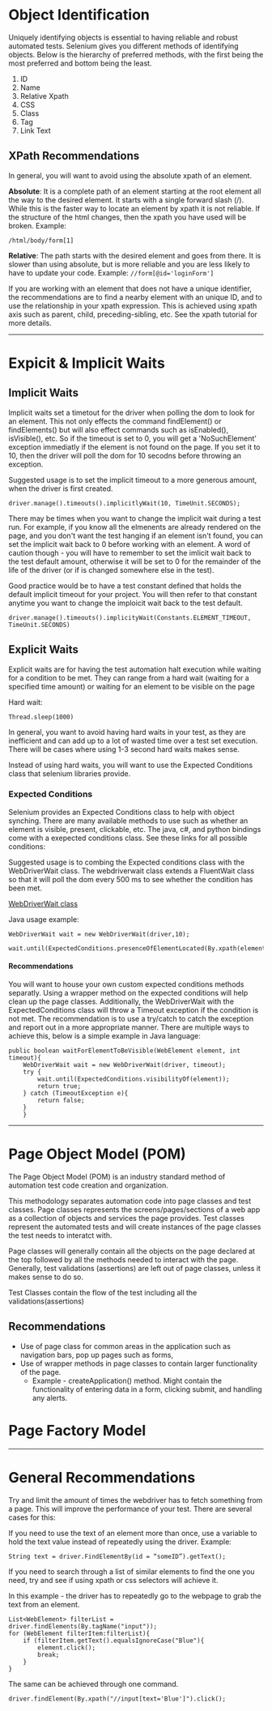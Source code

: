 # Object Identification #
Uniquely identifying objects is essential to having reliable and robust automated tests.  Selenium gives you different methods of identifying objects.  Below is the hierarchy of preferred methods, with the first being the most preferred and bottom being the least.  

 1. ID
 2. Name
 3. Relative Xpath
 4. CSS
 5. Class
 6. Tag
 7. Link Text
 
## XPath Recommendations ##
 
In general, you will want to avoid using the absolute xpath of an element.
 
**Absolute**: It is a complete path of an element starting at the root element all the way to the desired element.  It starts with a single forward slash (/).  While this is the faster way to locate an element by xpath it is not reliable.  If the structure of the html changes, then the xpath you have used will be broken.  Example:

```/html/body/form[1]```

**Relative**: The path starts with the desired element and goes from there.  It is slower than using absolute, but is more reliable and you are less likely to have to update your code.  Example:
```//form[@id='loginForm']```

If you are working with an element that does not have a unique identifier, the recommendations are to find a nearby element with an unique ID, and to use the relationship in your xpath expression.  This is achieved using xpath axis such as parent, child, preceding-sibling, etc.  See the xpath tutorial for more details.  

----------

# Expicit & Implicit Waits #

## Implicit Waits ##

Implicit waits set a timetout for the driver when polling the dom to look for an element. This not only effects the command findElement() or findElements() but will also effect commands such as isEnabled(), isVisible(), etc.  So if the timeout is set to 0, you will get a 'NoSuchElement' exception immediatly if the element is not found on the page.  If you set it to 10, then the driver will poll the dom for 10 secodns before throwing an exception.  

Suggested usage is to set the implicit timeout to a more generous amount, when the driver is first created.  

```
driver.manage().timeouts().implicitlyWait(10, TimeUnit.SECONDS);
```

There may be times when you want to change the implicit wait during a test run.  For example, if you know all the elmenents are already rendered on the page, and you don't want the test hanging if an element isn't found, you can set the implicit wait back to 0 before working with an element.  A word of caution though - you will have to remember to set the imlicit wait back to the test default amount, otherwise it will be set to 0 for the remainder of the life of the driver (or if is changed somewhere else in the test).  

Good practice would be to have a test constant defined that holds the default implicit timeout for your project.  You will then refer to that constant anytime you want to change the imploicit wait back to the test default.  

```
driver.manage().timeouts().implicityWait(Constants.ELEMENT_TIMEOUT, TimeUnit.SECONDS)
```

## Explicit Waits ##

Explicit waits are for having the test automation halt execution while waiting for a condition to be met.  They can range from a hard wait (waiting for a specified time amount) or waiting for an element to be visible on the page

Hard wait:
```
Thread.sleep(1000)
```

In general, you want to avoid having hard waits in your test, as they are inefficient and can add up to a lot of wasted time over a test set execution.  There will be cases where using 1-3 second hard waits makes sense.

Instead of using hard waits, you will want to use the Expected Conditions class that selenium libraries provide.  

### Expected Conditions ###

Selenium provides an Expected Conditions class to help with object synching.  There are many available methods to use such as whether an element is visible, present, clickable, etc.  The java, c#, and python bindings come with a exepected conditions class.  See these links for all possible conditions:

Suggested usage is to combing the Expected conditions class with the WebDriverWait class.  The webdriverwait class extends a FluentWait class so that it will poll the dom every 500 ms to see whether the condition has been met.  

[WebDriverWait class](https://github.com/SeleniumHQ/selenium/blob/master/java/client/src/org/openqa/selenium/support/ui/WebDriverWait.java#L69)

Java usage example:
```
WebDriverWait wait = new WebDriverWait(driver,10);
        wait.until(ExpectedConditions.presenceOfElementLocated(By.xpath(elementXpath)));
```

#### Recommendations ####
You will want to house your own custom expected conditions methods separatly.  Using a wrapper method on the expected conditions will help clean up the page classes.  Additionally, the WebDriverWait with the ExpectedConditions class will throw a Timeout exception if the condition is not met.  The recommendation is to use a try/catch to catch the exception and report out in a more appropriate manner.  There are multiple ways to achieve this, below is a simple example in Java language:
```
public boolean waitForElementToBeVisible(WebElement element, int timeout){
	WebDriverWait wait = new WebDriverWait(driver, timeout);
	try {
		wait.until(ExpectedConditions.visibilityOf(element));
		return true;
	} catch (TimeoutException e){
		return false;
	}     
	}
```
----------

# Page Object Model (POM) #

The Page Object Model (POM) is an industry standard method of automation test code creation and organization.  

This methodology separates automation code into page classes and test classes.  Page classes represents the screens/pages/sections of a web app as a collection of objects and services the page provides.  Test classes represent the automated tests and will create instances of the page classes the test needs to interatct with.  

Page classes will generally contain all the objects on the page declared at the top followed by all the methods needed to interact with the page.  Generally, test validations (assertions) are left out of page classes, unless it makes sense to do so.  

Test Classes contain the flow of the test including all the validations(assertions)

## Recommendations ##

 - Use of page class for common areas in the application such as navigation bars, pop up pages such as forms, 
 - Use of wrapper methods in page classes to contain larger functionality of the page.  
	 - Example - createApplication() method.  Might contain the functionality of entering data in a form, clicking submit, and handling any alerts.  
	 
# Page Factory Model #
	 
----------

# General Recommendations #

Try and limit the amount of times the webdriver has to fetch something from a page.  This will improve the performance of your test.  There are several cases for this:

If you need to use the text of an element more than once, use a variable to hold the text value instead of repeatedly using the driver.  Example:

```String text = driver.FindElementBy(id = “someID”).getText();```

If you need to search through a list of similar elements to find the one you need, try and see if using xpath or css selectors will achieve it.  

In this example - the driver has to repeatedly go to the webpage to grab the text from an element.

```
List<WebElement> filterList = driver.findElements(By.tagName("input"));
for (WebElement filterItem:filterList){
	if (filterItem.getText().equalsIgnoreCase("Blue"){
		element.click();
		break;
	}
}
```

The same can be achieved through one command.  
```
driver.findElement(By.xpath("//input[text='Blue']").click();
```

